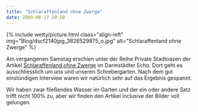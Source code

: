 ```yaml
---
title: "Schlaraffenland ohne Zwerge"
date: 2009-08-17 20:50
---
```


{% include wetty/picture.html class="align-left" img="Blog/dscf2140jpg_3826529875_o.jpg" alt="Schlaraffenland ohne Zwerge" %}

Am vergangenen Samstag erschien unter der Reihe Private Stadtoasen der Artikel [Schlaraffenland ohne Zwerge](http://www.echo-online.de/3/static/778005.htm) im Darmstädter Echo. Dort geht es ausschliesslich um uns und unseren Schrebergarten. Nach dem gut einstündigen Interview waren wir natürlich sehr auf das Ergebnis gespannt.

Wir haben zwar fließendes Wasser im Garten und der ein oder andere Satz trifft nicht 100% zu, aber wir finden den Artikel inclusive der Bilder voll gelungen.